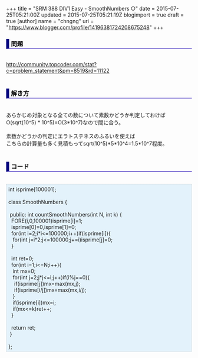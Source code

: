 +++
title = "SRM 388 DIV1 Easy - SmoothNumbers ○"
date = 2015-07-25T05:21:00Z
updated = 2015-07-25T05:21:19Z
blogimport = true
draft = true
[author]
	name = "chngng"
	uri = "https://www.blogger.com/profile/14196381724208675248"
+++

<div dir="ltr" style="text-align: left;" trbidi="on"><h3 style="border-bottom: 2px solid slateblue; border-left: 8px solid navy; color: black; padding: 0px 0px 1px 5px;">問題 <br /></h3><br /><a href="http://community.topcoder.com/stat?c=problem_statement&amp;pm=8519&amp;rd=11122" target="_blank">http://community.topcoder.com/stat?c=problem_statement&amp;pm=8519&amp;rd=11122</a><br /><br /><h3 style="border-bottom: 2px solid slateblue; border-left: 8px solid navy; color: black; padding: 0px 0px 1px 5px;">解き方 </h3><br />あらかじめ対象となる全ての数について素数かどうか判定しておけば<br />O(sqrt(10^5) * 10^5)=O(3*10^7)なので間に合う。<br /><br />素数かどうかの判定にエラトステネスのふるいを使えば<br />こちらの計算量も多く見積もってsqrt(10^5)*5*10^4=1.5*10^7程度。<br /><br /><h3 style="border-bottom: 2px solid slateblue; border-left: 8px solid navy; color: black; padding: 0px 0px 1px 5px;">コード </h3><br /><div style="background-color: #e3f2fb; border: 1px dotted #CCCCCC; padding: 5px;">int isprime[100001];<br /><br />class SmoothNumbers {<br /><br /><span class="Apple-tab-span" style="white-space: pre;"> </span>public: int countSmoothNumbers(int N, int k) {<br /><span class="Apple-tab-span" style="white-space: pre;">  </span>FORE(i,0,100001)isprime[i]=1;<br /><span class="Apple-tab-span" style="white-space: pre;">  </span>isprime[0]=0,isprime[1]=0;<br /><span class="Apple-tab-span" style="white-space: pre;">  </span>for(int i=2;i*i&lt;=100000;i++)if(isprime[i]){<br /><span class="Apple-tab-span" style="white-space: pre;">   </span>for(int j=i*2;j&lt;=100000;j+=i)isprime[j]=0;<br /><span class="Apple-tab-span" style="white-space: pre;">  </span>}<br /><br /><span class="Apple-tab-span" style="white-space: pre;">  </span>int ret=0;<br /><span class="Apple-tab-span" style="white-space: pre;">  </span>for(int i=1;i&lt;=N;i++){<br /><span class="Apple-tab-span" style="white-space: pre;">   </span>int mx=0;<br /><span class="Apple-tab-span" style="white-space: pre;">   </span>for(int j=2;j*j&lt;=i;j++)if(i%j==0){<br /><span class="Apple-tab-span" style="white-space: pre;">    </span>if(isprime[j])mx=max(mx,j);<br /><span class="Apple-tab-span" style="white-space: pre;">    </span>if(isprime[i/j])mx=max(mx,i/j);<br /><span class="Apple-tab-span" style="white-space: pre;">   </span>}<br /><span class="Apple-tab-span" style="white-space: pre;">   </span>if(isprime[i])mx=i;<br /><span class="Apple-tab-span" style="white-space: pre;">   </span>if(mx&lt;=k)ret++;<br /><span class="Apple-tab-span" style="white-space: pre;">  </span>}<br /><br /><span class="Apple-tab-span" style="white-space: pre;">  </span>return ret;<br /><span class="Apple-tab-span" style="white-space: pre;"> </span>}<br /><br />};</div></div>
